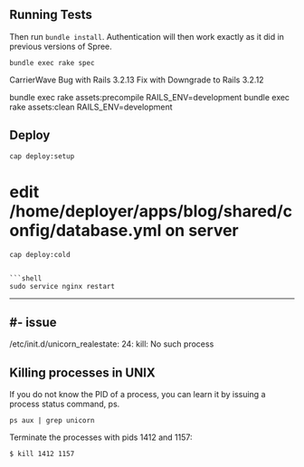 Running Tests
-------------

Then run `bundle install`. Authentication will then work exactly as it did in previous versions of Spree.

```shell
bundle exec rake spec
```

CarrierWave Bug with Rails 3.2.13
Fix with Downgrade to Rails 3.2.12


bundle exec rake assets:precompile RAILS_ENV=development
bundle exec rake assets:clean RAILS_ENV=development

Deploy
------
```shell
cap deploy:setup
```
# edit /home/deployer/apps/blog/shared/config/database.yml on server

```shell
cap deploy:cold


```shell
sudo service nginx restart
```

----------------------------------------------------------
#- issue
----------------------------------------------------------
/etc/init.d/unicorn_realestate: 24: kill: No such process

Killing processes in UNIX
-------------------------
If you do not know the PID of a process, you can learn it by issuing a process status command, ps.

```shell
ps aux | grep unicorn
```

Terminate the processes with pids 1412 and 1157:

```shell
$ kill 1412 1157
```
